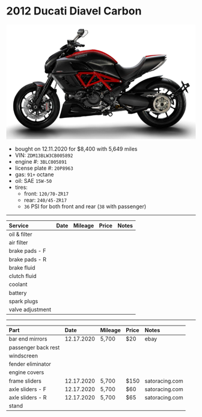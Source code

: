 # 2012 Ducati Diavel Carbon

![](pictures/pic.png)

- bought on 12.11.2020 for $8,400 with 5,649 miles
- VIN: `ZDM13BLW3CB005892`
- engine #: `3BLC005891`
- license plate #: `20P8963`
- gas: `91+` octane
- oil: SAE `15W-50`
- tires:
  - front: `120/70-ZR17`
  - rear: `240/45-ZR17`
  - `36` PSI for both front and rear (`38` with passenger)

*****

| Service              | Date            | Mileage         | Price           | Notes           |
| :------------------- | :-------------- | :-------------- | :-------------- | :-------------- |
| oil & filter         |                 |                 |                 |                 |
| air filter           |                 |                 |                 |                 |
| brake pads - F       |                 |                 |                 |                 |
| brake pads - R       |                 |                 |                 |                 |
| brake fluid          |                 |                 |                 |                 |
| clutch fluid         |                 |                 |                 |                 |
| coolant              |                 |                 |                 |                 |
| battery              |                 |                 |                 |                 |
| spark plugs          |                 |                 |                 |                 |
| valve adjustment     |                 |                 |                 |                 |

*****

| Part                 | Date            | Mileage         | Price           | Notes           |
| :------------------- | :-------------- | :-------------- | :-------------- | :-------------- |
| bar end mirrors      | 12.17.2020      | 5,700           | $20             | ebay            |
| passenger back rest  |                 |                 |                 |                 |
| windscreen           |                 |                 |                 |                 |
| fender eliminator    |                 |                 |                 |                 |
| engine covers        |                 |                 |                 |                 |
| frame sliders        | 12.17.2020      | 5,700           | $150            | satoracing.com  |
| axle sliders - F     | 12.17.2020      | 5,700           | $60             | satoracing.com  |
| axle sliders - R     | 12.17.2020      | 5,700           | $65             | satoracing.com  |
| stand                |                 |                 |                 |                 |
